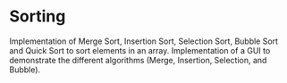 Sorting
=======

Implementation of Merge Sort, Insertion Sort, Selection Sort, Bubble Sort and Quick Sort to sort elements in an array.
Implementation of a GUI to demonstrate the different algorithms (Merge, Insertion, Selection, and Bubble).
